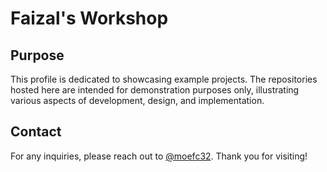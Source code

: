 # Faizal's Workshop

## Purpose
This profile is dedicated to showcasing example projects. The repositories 
hosted here are intended for demonstration purposes only, illustrating 
various aspects of development, design, and implementation.

## Contact
For any inquiries, please reach out to [@moefc32](https://github.com/moefc32).
Thank you for visiting!
